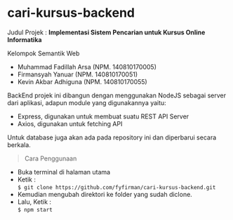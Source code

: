 # cari-kursus-backend

Judul Projek : **Implementasi Sistem Pencarian untuk Kursus Online Informatika**

Kelompok Semantik Web
- Muhammad Fadillah Arsa (NPM. 140810170005)
- Firmansyah Yanuar (NPM. 140810170051)
- Kevin Akbar Adhiguna (NPM. 140810170055)

BackEnd projek ini dibangun dengan menggunakan NodeJS sebagai server dari aplikasi, adapun module yang digunakannya yaitu:
- Express, digunakan untuk membuat suatu REST API Server
- Axios, digunakan untuk fetching API

Untuk database juga akan ada pada repository ini dan diperbarui secara berkala.

> Cara Penggunaan
- Buka terminal di halaman utama
- Ketik : <br/> `$ git clone https://github.com/fyfirman/cari-kursus-backend.git`
- Kemudian mengubah direktori ke folder yang sudah diclone.
- Lalu, Ketik : <br/> `$ npm start`
